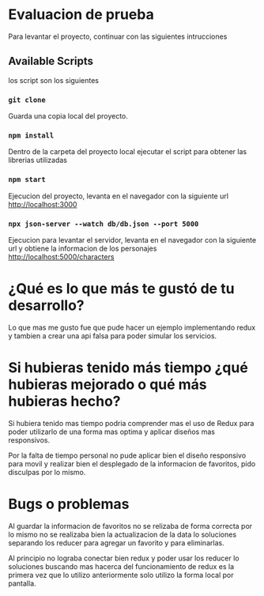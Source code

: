 # Evaluacion de prueba

Para levantar el proyecto, continuar con las siguientes intrucciones

## Available Scripts

los script son los siguientes

### `git clone`
Guarda una copia local del proyecto.

### `npm install`
Dentro de la carpeta del proyecto local ejecutar el script para obtener las librerias utilizadas

### `npm start`
Ejecucion del proyecto, levanta en el navegador con la siguiente url [http://localhost:3000](http://localhost:3000) 

### `npx json-server --watch db/db.json --port 5000`
Ejecucion para levantar el servidor, levanta en el navegador con la siguiente url y obtiene la informacion de los personajes [http://localhost:5000/characters](http://localhost:5000/characters)

# ¿Qué es lo que más te gustó de tu desarrollo?
Lo que mas me gusto fue que pude hacer un ejemplo implementando redux y tambien a crear una api falsa para poder simular los servicios.

# Si hubieras tenido más tiempo ¿qué hubieras mejorado o qué más hubieras hecho?
Si hubiera tenido mas tiempo podria comprender mas el uso de Redux para poder utilizarlo de una forma mas optima y aplicar diseños mas responsivos.

Por la falta de tiempo personal no pude aplicar bien el diseño responsivo para movil y realizar bien el desplegado de la informacion de favoritos, pido disculpas por lo mismo.

# Bugs o problemas
Al guardar la informacion de favoritos no se relizaba de forma correcta por lo mismo no se realizaba bien la actualizacion de la data lo soluciones separando los reducer para agregar un favorito y para eliminarlas.

Al principio no lograba conectar bien redux y poder usar los reducer lo soluciones buscando mas hacerca del funcionamiento de redux es la primera vez que lo utilizo anteriormente solo utilizo la forma local por pantalla.

